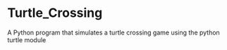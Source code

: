 # Turtle_Crossing
A Python program that simulates a turtle crossing game using the python turtle module
